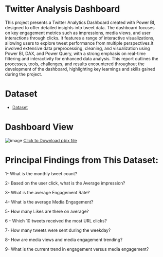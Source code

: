 
# Twitter Analysis Dashboard
This project presents a Twitter Analytics Dashboard created with Power BI, designed to offer detailed insights into tweet data. The dashboard focuses on key engagement metrics such as impressions, media views, and user interactions through clicks. It features a range of interactive visualizations, allowing users to explore tweet performance from multiple perspectives.It involved extensive data preprocessing, cleaning, and visualization using Power BI, DAX, and Power Query, with a strong emphasis on real-time filtering and interactivity for enhanced data analysis. This report outlines the processes, tools, challenges, and results encountered throughout the development of the dashboard, highlighting key learnings and skills gained during the project.
# Dataset

- <a href="https://github.com/mjahan11/-Twitter-Analysis-Dashboard/blob/main/SocialMedia.csv">Dataset</a>
# Dashboard View
![image](https://github.com/user-attachments/assets/13a25d61-0f8d-4c6d-868e-075985c9ca4c)
   <a href="https://github.com/mjahan11/-Twitter-Analysis-Dashboard/blob/main/Twitter%20Analysis%20Report.pbix">Click to Download pbix file </a>
 
# Principal Findings from This Dataset:

1- What is the monthly tweet count?
  
2- Based on the user click, what is the Average impression?

3- What is the average Engagement Rate?

4- What is the average Media Engagement?

5- How many Likes are there on average?

 6 - Which 10 tweets received the most URL clicks?
 
 7- How many tweets were sent during the weekday?
 
 8- How are media views and media engagement trending?
 
 9- What is the current trend in engagement versus media engagement?
